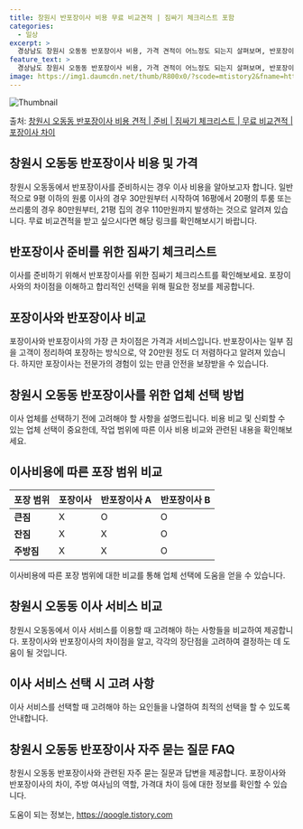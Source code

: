```yaml
---
title: 창원시 반포장이사 비용 무료 비교견적 | 짐싸기 체크리스트 포함
categories:
  - 일상
excerpt: >
  경상남도 창원시 오동동 반포장이사 비용, 가격 견적이 어느정도 되는지 살펴보며, 반포장이사를 준비함에 있어 짐싸기 준비 체크리스트가 무엇인지 보겠습니다. 마지막으로 포장이사와 차이점을 통해 무료 비교견적으로 어떤 것이 더 합리적인 선택인지 공유 드립니다.창원시 오동동 포장이사 견적 샘플 보기 👈 클릭창원시 오동동 포장이사 가격 살펴보기 👈 클릭창원시 오동동 반포장이사 평균 이사 비용평수창원시 오동동 평균 이사 비용원룸 이사9평 이하 (1톤)30만원~투룸/쓰리룸 이사16평 ~ 20평 (2.5톤)80만원~쓰리룸 이사21평 (5톤) ~110만원~우리집 무료 이사견적 받기 👈 클릭포장 vs 반포장: 이사 방법의 가장 큰 차이점이사 방식에 따라 가격과 서비스의 차이점포장이사는 이사 전반을 담당하여 1톤은 5..
feature_text: >
  경상남도 창원시 오동동 반포장이사 비용, 가격 견적이 어느정도 되는지 살펴보며, 반포장이사를 준비함에 있어 짐싸기 준비 체크리스트가 무엇인지 보겠습니다. 마지막으로 포장이사와 차이점을 통해 무료 비교견적으로 어떤 것이 더 합리적인 선택인지 공유 드립니다.창원시 오동동 포장이사 견적 샘플 보기 👈 클릭창원시 오동동 포장이사 가격 살펴보기 👈 클릭창원시 오동동 반포장이사 평균 이사 비용평수창원시 오동동 평균 이사 비용원룸 이사9평 이하 (1톤)30만원~투룸/쓰리룸 이사16평 ~ 20평 (2.5톤)80만원~쓰리룸 이사21평 (5톤) ~110만원~우리집 무료 이사견적 받기 👈 클릭포장 vs 반포장: 이사 방법의 가장 큰 차이점이사 방식에 따라 가격과 서비스의 차이점포장이사는 이사 전반을 담당하여 1톤은 5..
image: https://img1.daumcdn.net/thumb/R800x0/?scode=mtistory2&fname=https%3A%2F%2Fblog.kakaocdn.net%2Fdn%2FbgPRKG%2FbtsHbqp7b3g%2FBNwfSosLLj6nJqLscFLeZK%2Fimg.webp
---
```


![Thumbnail](https://img1.daumcdn.net/thumb/R800x0/?scode=mtistory2&fname=https%3A%2F%2Fblog.kakaocdn.net%2Fdn%2FbgPRKG%2FbtsHbqp7b3g%2FBNwfSosLLj6nJqLscFLeZK%2Fimg.webp)

<p>출처: <a href="https://qoogle.tistory.com/9381" rel="dofollow">창원시 오동동 반포장이사 비용 견적 | 준비 | 짐싸기 체크리스트 | 무료 비교견적 | 포장이사 차이</a> </p>

## 창원시 오동동 반포장이사 비용 및 가격

창원시 오동동에서 반포장이사를 준비하시는 경우 이사 비용을 알아보고자 합니다. 일반적으로 9평 이하의 원룸 이사의 경우 30만원부터 시작하여
16평에서 20평의 투룸 또는 쓰리룸의 경우 80만원부터, 21평 집의 경우 110만원까지 발생하는 것으로 알려져 있습니다. 무료 비교견적을
받고 싶으시다면 해당 링크를 확인해보시기 바랍니다.

## **반포장이사 준비를 위한 짐싸기 체크리스트**

이사를 준비하기 위해서 반포장이사를 위한 짐싸기 체크리스트를 확인해보세요. 포장이사와의 차이점을 이해하고 합리적인 선택을 위해 필요한 정보를
제공합니다.

## **포장이사와 반포장이사 비교**

포장이사와 반포장이사의 가장 큰 차이점은 가격과 서비스입니다. 반포장이사는 일부 짐을 고객이 정리하여 포장하는 방식으로, 약 20만원 정도
더 저렴하다고 알려져 있습니다. 하지만 포장이사는 전문가의 경험이 있는 만큼 안전을 보장받을 수 있습니다.

## 창원시 오동동 반포장이사를 위한 업체 선택 방법

이사 업체를 선택하기 전에 고려해야 할 사항을 설명드립니다. 비용 비교 및 신뢰할 수 있는 업체 선택이 중요한데, 작업 범위에 따른 이사
비용 비교와 관련된 내용을 확인해보세요.

## **이사비용에 따른 포장 범위 비교**

**포장 범위** | **포장이사** | **반포장이사 A** | **반포장이사 B**  
---|---|---|---  
**큰짐** | X | O | O  
**잔짐** | X | X | O  
**주방짐** | X | X | O  
  
이사비용에 따른 포장 범위에 대한 비교를 통해 업체 선택에 도움을 얻을 수 있습니다.

## 창원시 오동동 이사 서비스 비교

창원시 오동동에서 이사 서비스를 이용할 때 고려해야 하는 사항들을 비교하여 제공합니다. 포장이사와 반포장이사의 차이점을 알고, 각각의
장단점을 고려하여 결정하는 데 도움이 될 것입니다.

## **이사 서비스 선택 시 고려 사항**

이사 서비스를 선택할 때 고려해야 하는 요인들을 나열하여 최적의 선택을 할 수 있도록 안내합니다.

## 창원시 오동동 반포장이사 자주 묻는 질문 FAQ

창원시 오동동 반포장이사와 관련된 자주 묻는 질문과 답변을 제공합니다. 포장이사와 반포장이사의 차이, 주방 여사님의 역할, 가격대 차이 등에
대한 정보를 확인할 수 있습니다.

 

도움이 되는 정보는, <a href="https://qoogle.tistory.com" rel="dofollow">https://qoogle.tistory.com</a>


